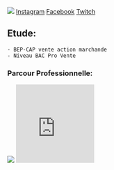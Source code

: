 
  <p><img src= "https://image-uniservice.linternaute.com/image/150/1389758640/11742809.jpg">
  <p1><a href="https://www.instagram.com/azekiell/">Instagram</a></p1>
  <p2><a href="https://www.facebook.com/beauvallet.julien">Facebook</a></p2>
  <p3><a href="https://www.twitch.tv/djub0otv">Twitch</a></p3></p>

  
<h2>Etude:</h2>

    - BEP-CAP vente action marchande
    - Niveau BAC Pro Vente
   
  <h3>Parcour Professionnelle:</h3>

   <title>Armée de l'Air:</title>
     
   <p><img src= "https://a4-images.myspacecdn.com/images04/8/c3f4ffcffe274591b6ae50a3f2e1cce5/full.jpg">
   <iframe src="https://giphy.com/embed/9P94yLRR2R4LFNNXIg" width="180" height="180" frameBorder="0" class="giphy-embed" allowFullScreen>
   <iframe src="https://giphy.com/embed/ZcZOj4q60MNsQ" width="180" height="180" frameBorder="0" class="giphy-embed" allowFullScreen></p> 
   

@font-feature-values Font One {
/* On active la caractéristique nice-style 
   sur Font One */
  @styleset {
    nice-style: 12;
  }
}
